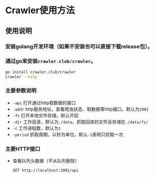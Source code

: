 # Crawler使用方法

## 使用说明

### 安装golang开发环境（如果不安装也可以直接下载release包）。

### 通过go来安装`crawler.club/crawler`。

```sh
go install crawler.club/crawler
crawler --help
```

### 主要参数说明
* `-api` 打开通过http取数据的接口
* `-addr` http服务地址，查看爬虫状态、取数据等http接口，默认为`2001`
* `-fs` 打开本地文件存储，默认开启
* `-dir` 工作目录，默认为`./data`，抓取回来的文件会存储在`./data/fs/`
* `-c` 工作进程数，默认为`1`
* `-period` 抓取周期，以秒为单位，默认`-1`表明只抓取一次

### 主要HTTP接口
* 查看队列头数据（不从队列删除）
    ```
    GET http://localhost:2001/api